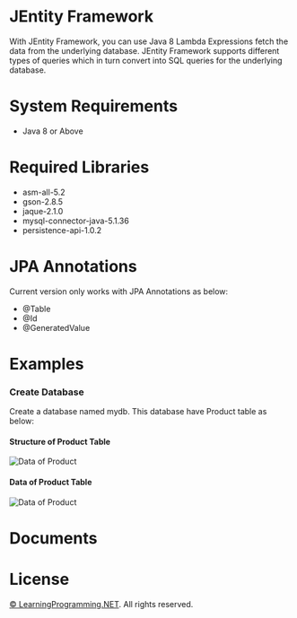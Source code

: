 # JEntity Framework
With JEntity Framework, you can use Java 8 Lambda Expressions fetch the data from the underlying database. JEntity Framework supports different types of queries which in turn convert into SQL queries for the underlying database.


# System Requirements
- Java 8 or Above

# Required Libraries
- asm-all-5.2
- gson-2.8.5
- jaque-2.1.0
- mysql-connector-java-5.1.36
- persistence-api-1.0.2

# JPA Annotations
Current version only works with JPA Annotations as below:
- @Table
- @Id
- @GeneratedValue

# Examples 
### Create Database
Create a database named mydb. This database have Product table as below:

#### Structure of Product Table

![Data of Product](http://learningprogramming.net/wp-content/uploads/java/jentityframework/database-structure.png)

#### Data of Product Table

![Data of Product](http://learningprogramming.net/wp-content/uploads/java/jentityframework/database-data.png)

# Documents 

# License

[© LearningProgramming.NET](http://learningprogramming.net). All rights reserved.
